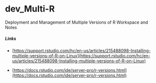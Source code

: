 # dev_Multi-R
Deployment and Management of Multiple Versions of R Workspace and Notes

##### Links
- [https://support.rstudio.com/hc/en-us/articles/215488098-Installing-multiple-versions-of-R-on-Linux](https://support.rstudio.com/hc/en-us/articles/215488098-Installing-multiple-versions-of-R-on-Linux) <br/>

- [https://docs.rstudio.com/ide/server-pro/r-versions.html](https://docs.rstudio.com/ide/server-pro/r-versions.html) <br/>
